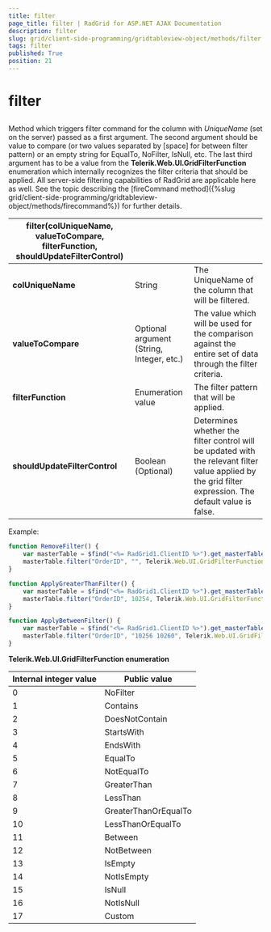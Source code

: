 ```yaml
---
title: filter
page_title: filter | RadGrid for ASP.NET AJAX Documentation
description: filter
slug: grid/client-side-programming/gridtableview-object/methods/filter
tags: filter
published: True
position: 21
---
```


# filter



## 

Method which triggers filter command for the column with *UniqueName* (set on the server) passed as a first argument. The second argument should be value to compare (or two values separated by [space] for between filter pattern) or an empty string for EqualTo, NoFilter, IsNull, etc. The last third argument has to be a value from the **Telerik.Web.UI.GridFilterFunction** enumeration which internally recognizes the filter criteria that should be applied. All server-side filtering capabilities of RadGrid are applicable here as well. See the topic describing the [fireCommand method]({%slug grid/client-side-programming/gridtableview-object/methods/firecommand%}) for further details.


|  **filter(colUniqueName, valueToCompare, filterFunction, shouldUpdateFilterControl)**  |  |  |
| ------ | ------ | ------ |
| **colUniqueName** |String|The UniqueName of the column that will be filtered.|
| **valueToCompare** |Optional argument (String, Integer, etc.)|The value which will be used for the comparison against the entire set of data through the filter criteria.|
| **filterFunction** |Enumeration value|The filter pattern that will be applied.|
| **shouldUpdateFilterControl** |Boolean (Optional)|Determines whether the filter control will be updated with the relevant filter value applied by the grid filter expression. The default value is false.|

Example:

````JavaScript
function RemoveFilter() {
    var masterTable = $find("<%= RadGrid1.ClientID %>").get_masterTableView();
    masterTable.filter("OrderID", "", Telerik.Web.UI.GridFilterFunction.NoFilter);
}

function ApplyGreaterThanFilter() {
    var masterTable = $find("<%= RadGrid1.ClientID %>").get_masterTableView();
    masterTable.filter("OrderID", 10254, Telerik.Web.UI.GridFilterFunction.GreaterThan, true);
}

function ApplyBetweenFilter() {
    var masterTable = $find("<%= RadGrid1.ClientID %>").get_masterTableView();
    masterTable.filter("OrderID", "10256 10260", Telerik.Web.UI.GridFilterFunction.Between, true);
}
````



**Telerik.Web.UI.GridFilterFunction enumeration**


|  **Internal integer value**  |  **Public value**  |
| ------ | ------ |
|0|NoFilter|
|1|Contains|
|2|DoesNotContain|
|3|StartsWith|
|4|EndsWith|
|5|EqualTo|
|6|NotEqualTo|
|7|GreaterThan|
|8|LessThan|
|9|GreaterThanOrEqualTo|
|10|LessThanOrEqualTo|
|11|Between|
|12|NotBetween|
|13|IsEmpty|
|14|NotIsEmpty|
|15|IsNull|
|16|NotIsNull|
|17|Custom|
